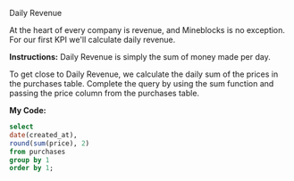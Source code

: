 Daily Revenue

At the heart of every company is revenue, and Mineblocks is no exception. For our first KPI we'll calculate daily revenue.

**Instructions:**
Daily Revenue is simply the sum of money made per day.

To get close to Daily Revenue, we calculate the daily sum of the prices in the purchases table. Complete the query by using the sum function and passing the price column from the purchases table.

**My Code:**
```sql
select
date(created_at),
round(sum(price), 2)
from purchases
group by 1
order by 1;
```
